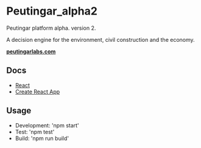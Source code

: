 # Peutingar_alpha2
Peutingar platform alpha. version 2.

A decision engine for the environment, civil construction and the economy.

**[peutingarlabs.com](https://www.peutingar.com/)**

## Docs

- [React](https://reactjs.org)
- [Create React App](https://github.com/facebook/create-react-app)

## Usage



- Development: 'npm start'
- Test: 'npm test'
- Build: 'npm run build'